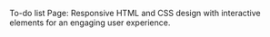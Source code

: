 To-do list Page: Responsive HTML and CSS design with interactive elements for an engaging user experience.
